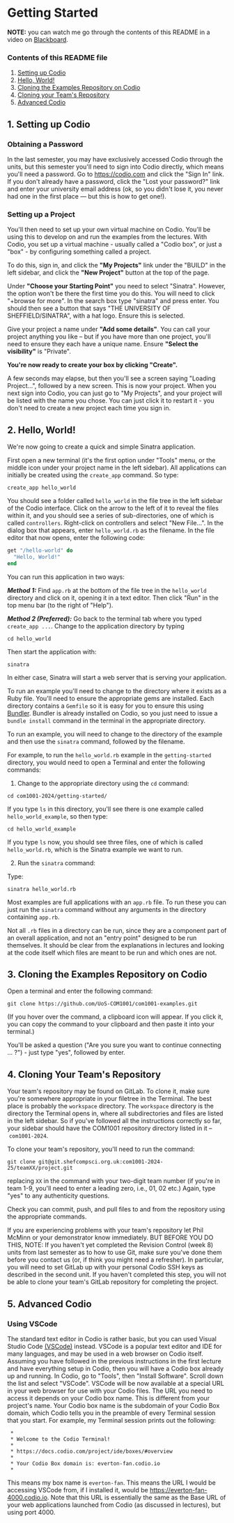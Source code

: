 # Getting Started

**NOTE:** you can watch me go through the contents of this README in a video on [Blackboard]().

### Contents of this README file

1. [Setting up Codio](#1-setting-up-codio)
2. [Hello, World!](#2-hello-world)
3. [Cloning the Examples Repository on Codio](#2-cloning-the-examples-repository-on-codio)
4. [Cloning your Team's Repository](#4-cloning-your-teams-repository)
5. [Advanced Codio](#5-advanced-codio)

## 1. Setting up Codio

### Obtaining a Password

In the last semester, you may have exclusively accessed Codio through the units, but this semester you'll need to sign into Codio directly, which means you'll need a password. Go to https://codio.com and click the "Sign In" link. If you don't already have a
password, click the "Lost your password?" link and enter your university email address (ok, so you didn't lose it, you never had one in the first place — but this is how to get one!).

### Setting up a Project

You'll then need to set up your own virtual machine on Codio. You'll be using this to develop on and run the examples from the lectures. With Codio, you set up a virtual machine - usually called a "Codio box", or just a "box" - by configuring something called a project.

To do this, sign in, and click the  **"My Projects"** link under the "BUILD" in the left sidebar, and click the **"New Project"** button at the top of the page.

Under **"Choose your Starting Point"** you need to select "Sinatra". However, the option won't be there the first time you do this. You will need to click "+browse for more". In the search box type "sinatra" and press enter. You should then see a button that says "THE UNIVERSITY OF SHEFFIELD/SINATRA", with a hat logo. Ensure this is selected.

Give your project a name under **"Add some details"**. You can call your project anything you like – but if you have more than one project, you'll need to ensure they each have a unique name.  Ensure **"Select the visibility"** is "Private".

**You're now ready to create your box by clicking "Create".**

A few seconds may elapse, but then you'll see a screen saying "Loading Project...", followed by a new screen. This is now your project. When you next sign into Codio, you can just go to "My Projects", and your project will be listed with the name you chose. You can just click it to restart it - you don't need to create a new project each time you sign in.

## 2. Hello, World!

We're now going to create a quick and simple Sinatra application.

First open a new terminal (it's the first option under "Tools" menu, or the middle icon under your project name in the left sidebar). All applications can initially be created using the `create_app` command. So type:

```console
create_app hello_world
```

You should see a folder called `hello_world` in the file tree in the left sidebar of the Codio interface. Click on the arrow to the left of it to reveal the files within it, and you should see a series of sub-directories, one of which is called `controllers`. Right-click on controllers and select "New File...". In the dialog box that appears, enter `hello_world.rb` as the filename. In the file editor that now opens, enter the following code:

```ruby
get "/hello-world" do
  "Hello, World!"
end
```

You can run this application in two ways:

***Method 1:*** Find `app.rb` at the bottom of the file tree in the `hello_world` directory and click on it, opening it in a text editor. Then click "Run" in the top menu bar (to the right of "Help").

***Method 2 (Preferred):*** Go back to the terminal tab where you typed `create_app ...`. Change to the application directory by typing

```console
cd hello_world
```

Then start the application with:

```console
sinatra
```

In either case, Sinatra will start a web server that is serving your application.






To run an example you'll need to change to the directory where it exists as a Ruby file. You'll need to ensure the appropriate gems are installed. Each directory contains a `Gemfile` so it is easy for you to ensure this using [Bundler](https://bundler.io). Bundler is already installed on Codio, so you just need to issue a `bundle install` command in the terminal in the appropriate directory.

To run an example, you will need to change to the directory of the example and then use the `sinatra` command, followed by the filename.

For example, to run the `hello_world.rb` example in the ``getting-started``
directory, you would need to open a Terminal and enter the following commands:

1) Change to the appropriate directory using the `cd` command:

```console
cd com1001-2024/getting-started/
```

If you type `ls` in this directory, you'll see there is one example called `hello_world_example`, so then type:

```console
cd hello_world_example
```

If you type `ls` now, you should see three files, one of which is called `hello_world.rb`, which is the Sinatra example we want to run.

2) Run the `sinatra` command:

Type:

```console
sinatra hello_world.rb
```

Most examples are full applications with an `app.rb` file. To run these you can just run the `sinatra` command without any arguments in the directory containing `app.rb`.

Not all `.rb` files in a directory can be run, since they are a component part of an overall application, and not an "entry point" designed to be run themselves. It should be clear from the explanations in lectures and looking at the code itself which files are meant to be run and which ones are not.

## 3. Cloning the Examples Repository on Codio

Open a terminal and enter the following command:

```console
git clone https://github.com/UoS-COM1001/com1001-examples.git
```

(If you hover over the command, a clipboard icon will appear. If you click it, you can copy the command to your clipboard and then paste it into your terminal.)

You'll be asked a question ("Are you sure you want to continue connecting ... ?") - just type "yes", followed by enter.

## 4. Cloning Your Team's Repository

Your team's repository may be found on GitLab. To clone it, make sure you're somewhere appropriate in your filetree in the Terminal. The best place is probably the `workspace` directory. The `workspace` directory is the directory the Terminal opens in, where all subdirectories and files are listed in the left sidebar. So if you've followed all the instructions correctly so far, your sidebar should have the COM1001 repository directory listed in it – `com1001-2024`.

To clone your team's repository, you'll need to run the command:

```console
git clone git@git.shefcompsci.org.uk:com1001-2024-25/teamXX/project.git
```

replacing `XX` in the command with your two-digit team number (if you're in team 1-9, you'll need to enter a leading zero, i.e., 01, 02 etc.) Again, type "yes" to any authenticity questions.

Check you can commit, push, and pull files to and from the repository using the appropriate commands.

If you are experiencing problems with your team's repository let Phil McMinn or your demonstrator know immediately. BUT BEFORE YOU DO THIS, NOTE: If you haven't yet completed the Revision Control (week 8) units from last semester as to how to use Git, make sure you've done them before you contact us (or, if think you might need a refresher). In particular, you will need to set GitLab up with your personal Codio SSH keys as described in the second unit. If you haven't completed this step, you will not be able to clone your team's GitLab repository for completing the project.

## 5. Advanced Codio

### Using VSCode

The standard text editor in Codio is rather basic, but you can used Visual Studio Code [(VSCode)](https://code.visualstudio.com) instead. VSCode is a popular text editor and IDE for many languages, and may be used in a web browser on Codio itself. Assuming you have followed in the previous instructions in the first lecture and have everything setup in Codio, then you will have a Codio box already up and running. In Codio, go to "Tools", then "Install Software". Scroll down the list and select "VSCode". VSCode will be now available at a special URL in your web browser for use with your Codio files. The URL you need to access it depends on your Codio box name. This is different from your project's name. Your Codio box name is the subdomain of your Codio Box domain, which Codio tells you in the preamble of every Terminal session that you start. For example, my Terminal session prints out the following:

```
 *
 * Welcome to the Codio Terminal!
 *
 * https://docs.codio.com/project/ide/boxes/#overview
 *
 * Your Codio Box domain is: everton-fan.codio.io
 *
```

This means my box name is ``everton-fan``. This means the URL I would be accessing VSCode from, if I installed it, would be https://everton-fan-4000.codio.io. Note that this URL is essentially the same as the Base URL of your web applications launched from Codio (as discussed in lectures), but using port 4000.


